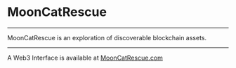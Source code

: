 # MoonCatRescue

-----

MoonCatRescue is an exploration of discoverable blockchain assets.

-----

A Web3 Interface is available at [MoonCatRescue.com](https://mooncatrescue.com)

